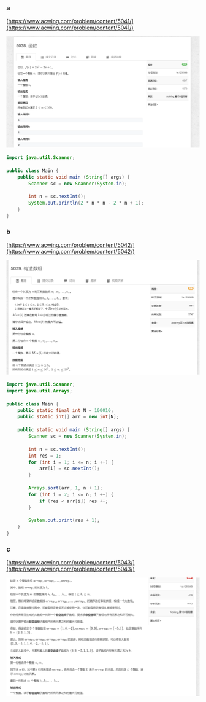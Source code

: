 ### a

[https://www.acwing.com/problem/content/5041/](https://www.acwing.com/problem/content/5041/)

<img src="../images/108/acw_108_a.png">

```java
import java.util.Scanner;

public class Main {
    public static void main (String[] args) {
        Scanner sc = new Scanner(System.in);

        int n = sc.nextInt();
        System.out.println(2 * n * n - 2 * n + 1);
    }
}
```

### b

[https://www.acwing.com/problem/content/5042/](https://www.acwing.com/problem/content/5042/)

<img src="../images/108/acw_108_b.png">

```java
import java.util.Scanner;
import java.util.Arrays;

public class Main {
    public static final int N = 100010;
    public static int[] arr = new int[N];
    
    public static void main (String[] args) {
        Scanner sc = new Scanner(System.in);
        
        int n = sc.nextInt();
        int res = 1;
        for (int i = 1; i <= n; i ++) {
            arr[i] = sc.nextInt();
        }
        
        Arrays.sort(arr, 1, n + 1);
        for (int i = 2; i <= n; i ++) {
            if (res < arr[i]) res ++;
        }
        
        System.out.print(res + 1);
    }
}
```

### c

[https://www.acwing.com/problem/content/5043/](https://www.acwing.com/problem/content/5043/)

<img src="../images/108/acw_108_c.png">

```java

```
